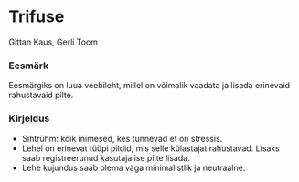 # Trifuse
Gittan Kaus, Gerli Toom

### Eesmärk
Eesmärgiks on luua veebileht, millel on võimalik vaadata ja lisada erinevaid rahustavaid pilte.

### Kirjeldus
* Sihtrühm: kõik inimesed, kes tunnevad et on stressis.
* Lehel on erinevat tüüpi pildid, mis selle külastajat rahustavad.
Lisaks saab registreerunud kasutaja ise pilte lisada.
* Lehe kujundus saab olema väga minimalistlik ja neutraalne.
